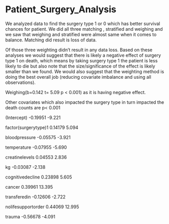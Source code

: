# Patient_Surgery_Analysis

We analyzed data to find the surgery type 1 or 0 which has better survival chances for patient. We did all three matching , stratified and weighing and we saw that weighing and stratified were almost same when it comes to balance. Matching did result is loss of data.

Of those three weighting didn’t result in any data loss. Based on these analyses we would suggest that there is likely a negative effect of surgery type 1 on death, which means by taking surgery type 1  the patient is less likely to die but also note that the size/significance of the effect is likely smaller than we found.  We would also suggest that the weighting method is doing the best overall job (reducing covariate imbalance and using all observations).

Weighing(b=0.142  t= 5.09 p < 0.001) as it is having negative effect.

Other covariates which also impacted the surgery type in turn impacted the death counts are p< 0.001

(Intercept)           -0.19951    -9.221  

factor(surgerytype)1   0.14179     5.094 

bloodpressure         -0.05575    -3.921 

temperature           -0.07955    -5.690 

creatinelevels         0.04553     2.836  

kg                    -0.03087    -2.138    

cognitivedecline       0.23898     5.605 

cancer                 0.39961     13.395  

transferedin          -0.12606    -2.722  

nolifesupportorder     0.44069     12.995  

trauma                -0.56678    -4.091 

